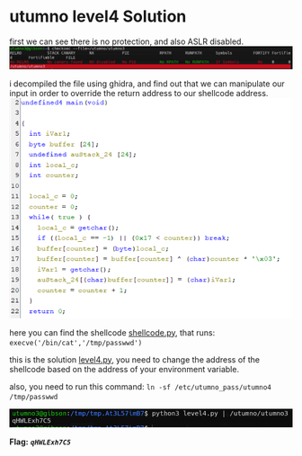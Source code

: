 # utumno level4 Solution

first we can see there is no protection, and also ASLR disabled.
![image](./images/level4_1.png)

i decompiled the file using ghidra, and find out that we can manipulate our input in order to override the return address to our shellcode address. 
![image](./images/level4_2.png)

here you can find the shellcode [shellcode.py](./scripts/level4/shellcode.py), that runs: `execve('/bin/cat','/tmp/passwwd')`

this is the solution [level4.py](./scripts/level4/level4.py), you need to change the address of the shellcode based on the address of your environment variable.

also, you need to run this command: `ln -sf /etc/utumno_pass/utumno4 /tmp/passwwd`


![image](./images/level4_3.png)

**Flag:** ***`qHWLExh7C5`*** 
